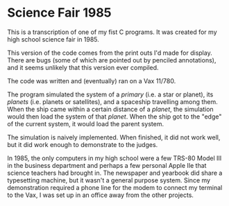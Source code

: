 # Science Fair 1985

This is a transcription of one of my fist C programs. It was created for my high school science fair in 1985.

This version of the code comes from the print outs I'd made for display. There are bugs (some of which are pointed out by penciled annotations), and it seems unlikely that this version ever compiled.

The code was written and (eventually) ran on a Vax 11/780.

The program simulated the system of a _primary_ (i.e. a star or planet), its _planets_ (i.e. planets or satellites), and a spaceship travelling among them. When the ship came within a certain distance of a _planet_, the simulation would then load the system of that _planet_. When the ship got to the "edge" of the current system, it would load the parent system.

The simulation is naively implemented. When finished, it did not work well, but it did work enough to demonstrate to the judges.

In 1985, the only computers in my high school were a few TRS-80 Model III in the business department and perhaps a few personal Apple IIe that science teachers had brought in. The newspaper and yearbook did share a typesetting machine, but it wasn't a general purpose system. Since my demonstration required a phone line for the modem to connect my terminal to the Vax, I was set up in an office away from the other projects.
